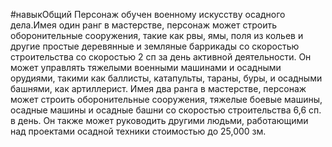 #навыкОбщий 
Персонаж обучен военному искусству осадного дела.Имея один ранг в мастерстве, персонаж может строить оборонительные сооружения, такие как рвы, ямы, поля из кольев и другие простые деревянные и земляные баррикады со скоростью строительства
со скоростью 2 сп за день активной деятельности. Он может управлять тяжелыми военными машинами и осадными орудиями, такими как баллисты, катапульты, тараны, буры, и осадными башнями, как артиллерист. Имея два ранга в мастерстве,
персонаж может строить оборонительные сооружения, тяжелые боевые машины,
осадные машины и осадные башни со скоростью строительства 6,6 сп.
в день. Он также может руководить другими людьми, работающими над проектами осадной техники стоимостью до 25,000 зм.
